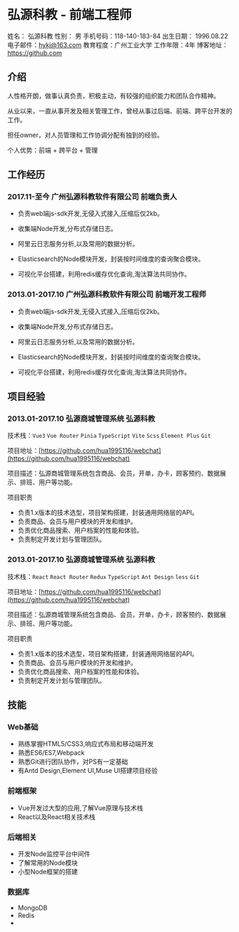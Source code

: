 
​    
# 弘源科教 - 前端工程师

姓名： 弘源科教									     性别： 男
手机号码：118-140-183-84 							 出生日期： 1996.08.22
电子邮件：hykj@163.com 						           教育程度：广州工业大学
工作年限：4年 									       博客地址：https://github.com

## 介绍

人性格开朗，做事认真负责，积极主动，有较强的组织能力和团队合作精神。

从业以来，一直从事开发及相关管理工作，曾经从事过后端、前端、跨平台开发的工作。

担任owner，对人员管理和工作协调分配有独到的经验。

个人优势：前端 + 跨平台 + 管理

## 工作经历

### 2017.11-至今     广州弘源科教软件有限公司    前端负责人
- 负责web端js-sdk开发,无侵入式接入,压缩后仅2kb。
- 收集端Node开发,分布式存储日志。
- 阿里云日志服务分析,以及常用的数据分析。

- Elasticsearch的Node模块开发，封装按时间维度的查询聚合模块。
- 可视化平台搭建，利用redis缓存优化查询,淘汰算法共同协作。

### 2013.01-2017.10    广州弘源科教软件有限公司    前端开发工程师

- 负责web端js-sdk开发,无侵入式接入,压缩后仅2kb。
- 收集端Node开发,分布式存储日志。
- 阿里云日志服务分析,以及常用的数据分析。

- Elasticsearch的Node模块开发，封装按时间维度的查询聚合模块。
- 可视化平台搭建，利用redis缓存优化查询,淘汰算法共同协作。


## 项目经验

### 2013.01-2017.10   弘源商城管理系统         弘源科教
技术栈：`Vue3` `Vue Router` `Pinia`  `TypeScript` `Vite` `Scss` `Element Plus` `Git` 

项目地址：[https://github.com/hua1995116/webchat](https://github.com/hua1995116/webchat)

项目描述：弘源商城管理系统包含商品、会员，开单，办卡，顾客预约、数据展示、排班、用户等功能。

项目职责

- 负责1.x版本的技术选型，项目架构搭建，封装通用网络层的API。
- 负责商品、会员与用户模块的开发和维护。
- 负责优化商品搜索、用户档案的性能和体验。
- 负责制定开发计划与管理团队。

### 2013.01-2017.10   弘源商城管理系统         弘源科教

技术栈：`React` `React Router` `Redux`  `TypeScript` `Ant Design` `less`  `Git` 

项目地址：[https://github.com/hua1995116/webchat](https://github.com/hua1995116/webchat)

项目描述：弘源商城管理系统包含商品、会员，开单，办卡，顾客预约、数据展示、排班、用户等功能。

项目职责

- 负责1.x版本的技术选型，项目架构搭建，封装通用网络层的API。
- 负责商品、会员与用户模块的开发和维护。
- 负责优化商品搜索、用户档案的性能和体验。
- 负责制定开发计划与管理团队。


## 技能
### Web基础

- 熟练掌握HTML5/CSS3,响应式布局和移动端开发
- 熟悉ES6/ES7,Webpack
- 熟悉Git进行团队协作，对PS有一定基础
- 有Antd Design,Element UI,Muse UI搭建项目经验

### 前端框架
- Vue开发过大型的应用,了解Vue原理与技术栈
- React以及React相关技术栈
### 后端相关
- 开发Node监控平台中间件
- 了解常用的Node模块
- 小型Node框架的搭建

### 数据库
- MongoDB
- Redis
- 

